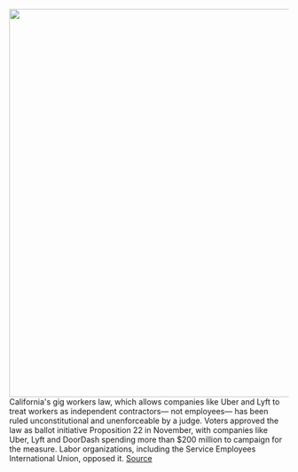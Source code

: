 <img src='https://cdn.vox-cdn.com/thumbor/CzXbX24SB9NkxiJcDtRfJ9iujOk=/0x0:4800x2672/1200x800/filters:focal(2016x952:2784x1720)/cdn.vox-cdn.com/uploads/chorus_image/image/69756986/1229223235.0.jpg' width='700px' /><br/>
California's gig workers law, which allows companies like Uber and Lyft to treat workers as independent contractors— not employees— has been ruled unconstitutional and unenforceable by a judge. Voters approved the law as ballot initiative Proposition 22 in November, with companies like Uber, Lyft and DoorDash spending more than $200 million to campaign for the measure. Labor organizations, including the Service Employees International Union, opposed it.
<a href='https://www.theverge.com/2021/8/21/22635286/judge-rules-california-prop-22-gig-workers-law-unconstitutional'> Source <a/>